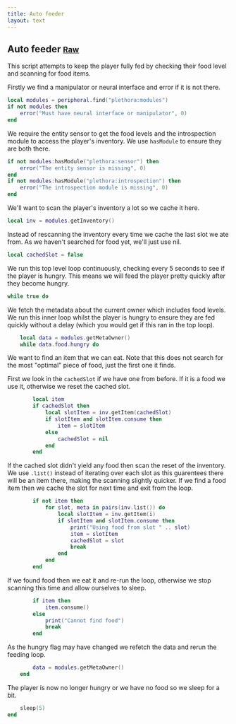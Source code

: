 ```yaml
---
title: Auto feeder
layout: text
---
```


## Auto feeder <small>[Raw](examples/auto-feeder.lua)</small>
This script attempts to keep the player fully fed by checking their food level and scanning for food items.

Firstly we find a manipulator or neural interface and error if it is not there.

```lua
local modules = peripheral.find("plethora:modules")
if not modules then
	error("Must have neural interface or manipulator", 0)
end
```

We require the entity sensor to get the food levels and the introspection module to access the player's
inventory. We use `hasModule` to ensure they are both there.

```lua
if not modules:hasModule("plethora:sensor") then
	error("The entity sensor is missing", 0)
end
if not modules:hasModule("plethora:introspection") then
	error("The introspection module is missing", 0)
end
```

We'll want to scan the player's inventory a lot so we cache it here.

```lua
local inv = modules.getInventory()
```

Instead of rescanning the inventory every time we cache the last slot we ate from. As we haven't searched for food
yet, we'll just use nil.

```lua
local cachedSlot = false
```

We run this top level loop continuously, checking every 5 seconds to see if the player is hungry. This means we will
feed the player pretty quickly after they become hungry.

```lua
while true do
```

We fetch the metadata about the current owner which includes food levels. We run this inner loop whilst the
player is hungry to ensure they are fed quickly without a delay (which you would get if this ran in the top
loop).

```lua
	local data = modules.getMetaOwner()
	while data.food.hungry do
```

We want to find an item that we can eat. Note that this does not search for the most "optimal" piece of
food, just the first one it finds.

First we look in the `cachedSlot` if we have one from before. If it is a food we use it, otherwise we reset
the cached slot.

```lua
		local item
		if cachedSlot then
			local slotItem = inv.getItem(cachedSlot)
			if slotItem and slotItem.consume then
				item = slotItem
			else
				cachedSlot = nil
			end
		end
```

If the cached slot didn't yield any food then scan the reset of the inventory. We use `.list()` instead of
iterating over each slot as this guarentees there will be an item there, making the scanning slightly
quicker. If we find a food item then we cache the slot for next time and exit from the loop.

```lua
		if not item then
			for slot, meta in pairs(inv.list()) do
				local slotItem = inv.getItem(i)
				if slotItem and slotItem.consume then
					print("Using food from slot " .. slot)
					item = slotItem
					cachedSlot = slot
					break
				end
			end
		end
```

If we found food then we eat it and re-run the loop, otherwise we stop scanning this time and allow ourselves
to sleep.

```lua
		if item then
			item.consume()
		else
			print("Cannot find food")
			break
		end
```

As the hungry flag may have changed we refetch the data and rerun the feeding loop.

```lua
		data = modules.getMetaOwner()
	end
```

The player is now no longer hungry or we have no food so we sleep for a bit.

```lua
	sleep(5)
end
```

